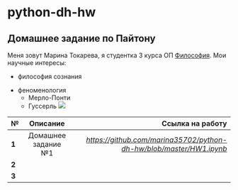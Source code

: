 # python-dh-hw
##  Домашнее задание по Пайтону
Меня зовут Марина Токарева, я студентка 3 курса ОП [Философия](https://www.hse.ru/ba/phil/). Мои научные интересы:
+ философия сознания
- феноменология
  + Мерло-Понти
  * Гуссерль
![](http://i5.beon.ru/17/4/830417/21/23343121/0.jpeg)

№|Описание|Ссылка на работу
---|:------:|---:
**1**|Домашнее задание №1|*https://github.com/marina35702/python-dh-hw/blob/master/HW1.ipynb*
**2**||
**3**||
